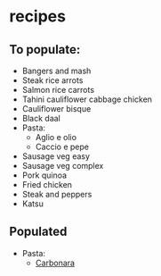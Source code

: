 # recipes


## To populate:
- Bangers and mash
- Steak rice arrots
- Salmon rice carrots
- Tahini cauliflower cabbage chicken
- Cauliflower bisque
- Black daal
- Pasta:
    - Aglio e olio
    - Caccio e pepe
- Sausage veg easy
- Sausage veg complex
- Pork quinoa
- Fried chicken
- Steak and peppers
- Katsu

## Populated
- Pasta:
    - [Carbonara](./recipes/carbonara)
